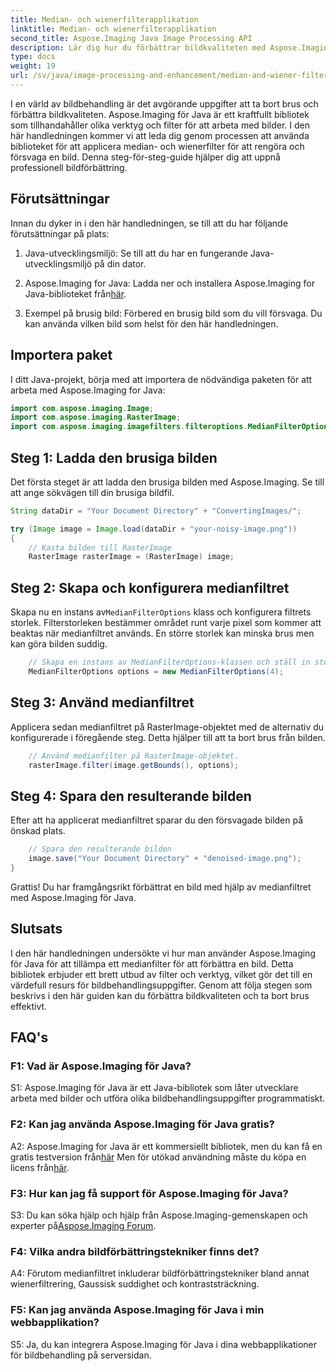 ```yaml
---
title: Median- och wienerfilterapplikation
linktitle: Median- och wienerfilterapplikation
second_title: Aspose.Imaging Java Image Processing API
description: Lär dig hur du förbättrar bildkvaliteten med Aspose.Imaging för Java. Denna steg-för-steg handledning täcker Median- och Wiener-filterapplikationer för bildnedsättning.
type: docs
weight: 19
url: /sv/java/image-processing-and-enhancement/median-and-wiener-filter-application/
---
```

I en värld av bildbehandling är det avgörande uppgifter att ta bort brus och förbättra bildkvaliteten. Aspose.Imaging för Java är ett kraftfullt bibliotek som tillhandahåller olika verktyg och filter för att arbeta med bilder. I den här handledningen kommer vi att leda dig genom processen att använda biblioteket för att applicera median- och wienerfilter för att rengöra och försvaga en bild. Denna steg-för-steg-guide hjälper dig att uppnå professionell bildförbättring.

## Förutsättningar

Innan du dyker in i den här handledningen, se till att du har följande förutsättningar på plats:

1. Java-utvecklingsmiljö: Se till att du har en fungerande Java-utvecklingsmiljö på din dator.

2. Aspose.Imaging for Java: Ladda ner och installera Aspose.Imaging for Java-biblioteket från[här](https://releases.aspose.com/imaging/java/).

3. Exempel på brusig bild: Förbered en brusig bild som du vill försvaga. Du kan använda vilken bild som helst för den här handledningen.

## Importera paket

I ditt Java-projekt, börja med att importera de nödvändiga paketen för att arbeta med Aspose.Imaging for Java:

```java
import com.aspose.imaging.Image;
import com.aspose.imaging.RasterImage;
import com.aspose.imaging.imagefilters.filteroptions.MedianFilterOptions;
```

## Steg 1: Ladda den brusiga bilden

Det första steget är att ladda den brusiga bilden med Aspose.Imaging. Se till att ange sökvägen till din brusiga bildfil.

```java
String dataDir = "Your Document Directory" + "ConvertingImages/";

try (Image image = Image.load(dataDir + "your-noisy-image.png"))
{
    // Kasta bilden till RasterImage
    RasterImage rasterImage = (RasterImage) image;
```

## Steg 2: Skapa och konfigurera medianfiltret

 Skapa nu en instans av`MedianFilterOptions` klass och konfigurera filtrets storlek. Filterstorleken bestämmer området runt varje pixel som kommer att beaktas när medianfiltret används. En större storlek kan minska brus men kan göra bilden suddig.

```java
    // Skapa en instans av MedianFilterOptions-klassen och ställ in storleken.
    MedianFilterOptions options = new MedianFilterOptions(4);
```

## Steg 3: Använd medianfiltret

Applicera sedan medianfiltret på RasterImage-objektet med de alternativ du konfigurerade i föregående steg. Detta hjälper till att ta bort brus från bilden.

```java
    // Använd medianfilter på RasterImage-objektet.
    rasterImage.filter(image.getBounds(), options);
```

## Steg 4: Spara den resulterande bilden

Efter att ha applicerat medianfiltret sparar du den försvagade bilden på önskad plats.

```java
    // Spara den resulterande bilden
    image.save("Your Document Directory" + "denoised-image.png");
}
```

Grattis! Du har framgångsrikt förbättrat en bild med hjälp av medianfiltret med Aspose.Imaging för Java.

## Slutsats

I den här handledningen undersökte vi hur man använder Aspose.Imaging för Java för att tillämpa ett medianfilter för att förbättra en bild. Detta bibliotek erbjuder ett brett utbud av filter och verktyg, vilket gör det till en värdefull resurs för bildbehandlingsuppgifter. Genom att följa stegen som beskrivs i den här guiden kan du förbättra bildkvaliteten och ta bort brus effektivt.

## FAQ's

### F1: Vad är Aspose.Imaging för Java?

S1: Aspose.Imaging för Java är ett Java-bibliotek som låter utvecklare arbeta med bilder och utföra olika bildbehandlingsuppgifter programmatiskt.

### F2: Kan jag använda Aspose.Imaging för Java gratis?

 A2: Aspose.Imaging for Java är ett kommersiellt bibliotek, men du kan få en gratis testversion från[här](https://releases.aspose.com/) Men för utökad användning måste du köpa en licens från[här](https://purchase.aspose.com/buy).

### F3: Hur kan jag få support för Aspose.Imaging för Java?

 S3: Du kan söka hjälp och hjälp från Aspose.Imaging-gemenskapen och experter på[Aspose.Imaging Forum](https://forum.aspose.com/).

### F4: Vilka andra bildförbättringstekniker finns det?

A4: Förutom medianfiltret inkluderar bildförbättringstekniker bland annat wienerfiltrering, Gaussisk suddighet och kontraststräckning.

### F5: Kan jag använda Aspose.Imaging för Java i min webbapplikation?

S5: Ja, du kan integrera Aspose.Imaging för Java i dina webbapplikationer för bildbehandling på serversidan.